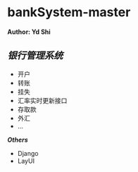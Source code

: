 # bankSystem-master
 
**Author: Yd Shi**

 ***银行管理系统***
---------------
*	开户
*	转账
*	挂失
*	汇率实时更新接口
*	存取款
*	外汇
*	...


 ***Others***
*	Django
*	LayUI
